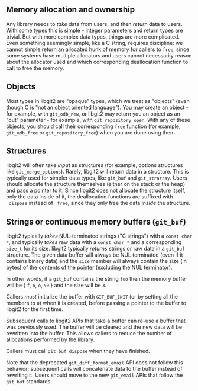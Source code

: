 Memory allocation and ownership
-------------------------------

Any library needs to _take_ data from users, and then _return_ data to
users.  With some types this is simple - integer parameters and return
types are trivial.  But with more complex data types, things are more
complicated.  Even something seemingly simple, like a C string, requires
discipline: we cannot simple return an allocated hunk of memory for
callers to `free`, since some systems have multiple allocators and users
cannot necessarily reason about the allocator used and which corresponding
deallocation function to call to free the memory.

## Objects

Most types in libgit2 are "opaque" types, which we treat as "objects" (even
though C is "not an object oriented language").  You may create an object -
for example, with `git_odb_new`, or libgit2 may return you an object as an
"out" parameter - for example, with `git_repository_open`.  With any of
these objects, you should call their corresponding `free` function (for
example, `git_odb_free` or `git_repository_free`) when you are done using
them.

## Structures

libgit2 will often take _input_ as structures (for example, options
structures like `git_merge_options`).  Rarely, libgit2 will return data in
a structure.  This is typically used for simpler data types, like `git_buf`
and `git_strarray`.  Users should allocate the structure themselves (either
on the stack or the heap) and pass a pointer to it.  Since libgit2 does not
allocate the structure itself, only the data inside of it, the deallocation
functions are suffixed with `_dispose` instead of `_free`, since they only
free the data _inside_ the structure.

## Strings or continuous memory buffers (`git_buf`)

libgit2 typically _takes_ NUL-terminated strings ("C strings") with a
`const char *`, and typically _takes_ raw data with a `const char *` and a
corresponding `size_t` for its size.  libgit2 typically _returns_ strings
or raw data in a `git_buf` structure.  The given data buffer will always be
NUL terminated (even if it contains binary data) and the `size` member will
always contain the size (in bytes) of the contents of the pointer (excluding
the NUL terminator).

In other words, if a `git_buf` contains the string `foo` then the memory
buffer will be { `f`, `o`, `o`, `\0` } and the size will be `3`.

Callers _must_ initialize the buffer with `GIT_BUF_INIT` (or by setting
all the members to `0`) when it is created, before passing a pointer
to the buffer to libgit2 for the first time.

Subsequent calls to libgit2 APIs that take a buffer can re-use a
buffer that was previously used.  The buffer will be cleared and the
new data will be rewritten into the buffer.  This allows callers to
reduce the number of allocations performed by the library.

Callers must call `git_buf_dispose` when they have finished.

Note that the deprecated `git_diff_format_email` API does not follow
this behavior; subsequent calls will concatenate data to the buffer
instead of rewriting it.  Users should move to the new `git_email`
APIs that follow the `git_buf` standards.
